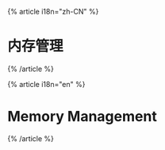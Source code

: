 {% article i18n="zh-CN" %}

# 内存管理

{% /article %}

{% article i18n="en" %}

# Memory Management

{% /article %}